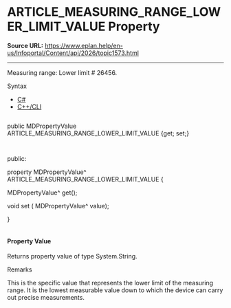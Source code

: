 # ARTICLE_MEASURING_RANGE_LOWER_LIMIT_VALUE Property

**Source URL:** https://www.eplan.help/en-us/Infoportal/Content/api/2026/topic1573.html

---

Measuring range: Lower limit # 26456.

Syntax

- [C#](#i-syntax-CS)
- [C++/CLI](#i-syntax-CPP2005)

```
```
public MDPropertyValue ARTICLE_MEASURING_RANGE_LOWER_LIMIT_VALUE {get; set;}
```
```

```
```
public:

property MDPropertyValue^ ARTICLE_MEASURING_RANGE_LOWER_LIMIT_VALUE {

   MDPropertyValue^ get();

   void set (    MDPropertyValue^ value);

}
```
```

#### Property Value

Returns property value of type System.String.

Remarks

This is the specific value that represents the lower limit of the measuring range. It is the lowest measurable value down to which the device can carry out precise measurements.
